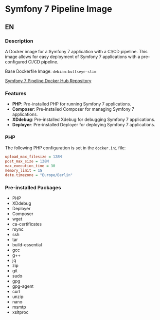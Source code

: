 # Symfony 7 Pipeline Image

## EN

### Description

A Docker image for a Symfony 7 application with a CI/CD pipeline. This image allows for easy deployment of Symfony 7 applications with a pre-configured CI/CD pipeline.

Base Dockerfile Image: `debian:bullseye-slim`

[Symfony 7 Pipeline Docker Hub Repository](https://hub.docker.com/r/wimdevgroup/symfony-7-pipeline)

### Features

- **PHP**: Pre-installed PHP for running Symfony 7 applications.
- **Composer**: Pre-installed Composer for managing Symfony 7 applications.
- **XDdebug**: Pre-installed Xdebug for debugging Symfony 7 applications.
- **Deployer**: Pre-installed Deployer for deploying Symfony 7 applications.

### PHP

The following PHP configuration is set in the `docker.ini` file:
```ini
upload_max_filesize = 128M
post_max_size = 128M
max_execution_time = 30
memory_limit = 1G
date.timezone = "Europe/Berlin"
```

### Pre-installed Packages

- PHP
- XDdebug
- Deployer
- Composer
- wget
- ca-certificates
- rsync
- ssh
- tar
- build-essential
- gcc
- g++
- jq
- zip
- git
- sudo
- gpg
- gpg-agent
- curl
- unzip
- nano
- msmtp
- xsltproc
